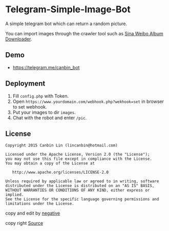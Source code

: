 # Telegram-Simple-Image-Bot
A simple telegram bot which can return a random picture. 


You can import images through the crawler tool such as [Sina Weibo Album Downloader](https://github.com/lincanbin/Sina-Weibo-Album-Downloader).


Demo
------------
* https://telegram.me/canbin_bot


Deployment
------------
1. Fill `config.php` with Token.
2. Open `https://www.yourdomain.com/webhook.php?wekhook=set` in browser to set webhook.
3. Put your images to dir `images`.
4. Chat with the robot and enter `/pic`.


License
------------
```
Copyright 2015 Canbin Lin (lincanbin@hotmail.com)

Licensed under the Apache License, Version 2.0 (the "License");
you may not use this file except in compliance with the License.
You may obtain a copy of the License at

   http://www.apache.org/licenses/LICENSE-2.0

Unless required by applicable law or agreed to in writing, software
distributed under the License is distributed on an "AS IS" BASIS,
WITHOUT WARRANTIES OR CONDITIONS OF ANY KIND, either express or implied.
See the License for the specific language governing permissions and
limitations under the License.
```

copy and edit by [negative](https://telegram.me/negative_officiall)

copy right [Source](https://github.com/lincanbin/Telegram-Simple-Image-Bot)
